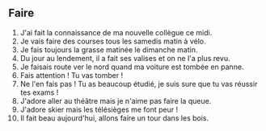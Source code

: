 ## Faire

1. J'ai fait la connaissance de ma nouvelle collègue ce midi.
2. Je vais faire des courses tous les samedis matin à vélo.
3. Je fais toujours la grasse matinée le dimanche matin.
4. Du jour au lendement, il a fait ses valises et on ne l'a plus revu.
5. Je faisais route ver le nord quand ma voiture est tombée en panne.
6. Fais attention ! Tu vas tomber !
7. Ne l'en fais pas ! Tu as beaucoup étudié, je suis sure que tu vas réussir tes exams !
8. J'adore aller au théâtre mais je n'aime pas faire la queue.
9. J'adore skier mais les télésièges me font peur !
10. Il fait beau aujourd'hui, allons faire un tour dans les bois.
